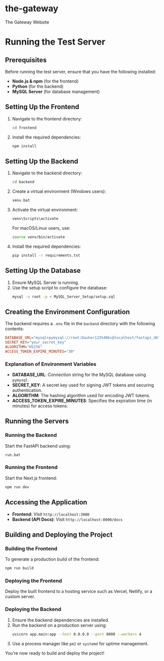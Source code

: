# the-gateway
The Gateway Website
# Running the Test Server

## Prerequisites
Before running the test server, ensure that you have the following installed:
- **Node.js & npm** (for the frontend)
- **Python** (for the backend)
- **MySQL Server** (for database management)

## Setting Up the Frontend
1. Navigate to the frontend directory:
   ```sh
   cd frontend
   ```
2. Install the required dependencies:
   ```sh
   npm install
   ```

## Setting Up the Backend
1. Navigate to the backend directory:
   ```sh
   cd backend
   ```
2. Create a virtual environment (Windows users):
   ```sh
   venv.bat
   ```
3. Activate the virtual environment:
   ```sh
   venv\Scripts\activate
   ```
   For macOS/Linux users, use:
   ```sh
   source venv/bin/activate
   ```
4. Install the required dependencies:
   ```sh
   pip install -r requirements.txt
   ```

## Setting Up the Database
1. Ensure MySQL Server is running.
2. Use the setup script to configure the database:
   ```sh
   mysql -u root -p < MySQL_Server_Setup/setup.sql
   ```

## Creating the Environment Configuration
The backend requires a `.env` file in the `backend` directory with the following contents:
```ini
DATABASE_URL="mysql+pymysql://root:Dasher123%40bc@localhost/fastapi_db"
SECRET_KEY="your_secret_key"
ALGORITHM="HS256"
ACCESS_TOKEN_EXPIRE_MINUTES="30"
```
### Explanation of Environment Variables
- **DATABASE_URL**: Connection string for the MySQL database using `pymysql`.
- **SECRET_KEY**: A secret key used for signing JWT tokens and securing authentication.
- **ALGORITHM**: The hashing algorithm used for encoding JWT tokens.
- **ACCESS_TOKEN_EXPIRE_MINUTES**: Specifies the expiration time (in minutes) for access tokens.

## Running the Servers
### Running the Backend
Start the FastAPI backend using:
```sh
run.bat
```

### Running the Frontend
Start the Next.js frontend:
```sh
npm run dev
```

## Accessing the Application
- **Frontend**: Visit `http://localhost:3000`
- **Backend (API Docs)**: Visit `http://localhost:8000/docs`

## Building and Deploying the Project
### Building the Frontend
To generate a production build of the frontend:
```sh
npm run build
```

### Deploying the Frontend
Deploy the built frontend to a hosting service such as Vercel, Netlify, or a custom server.

### Deploying the Backend
1. Ensure the backend dependencies are installed.
2. Run the backend on a production server using:
   ```sh
   uvicorn app.main:app --host 0.0.0.0 --port 8000 --workers 4
   ```
3. Use a process manager like `pm2` or `systemd` for uptime management.

You're now ready to build and deploy the project!

